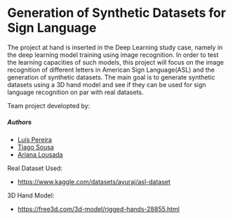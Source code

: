 # Generation of Synthetic Datasets for Sign Language

The project at hand is inserted in the Deep Learning study case, namely in the deep learning model
training using image recognition. In order to test the learning capacities of such models, this project
will focus on the image recognition of different letters in American Sign Language(ASL) and the
generation of synthetic datasets. The main goal is to generate synthetic datasets using a 3D hand
model and see if they can be used for sign language recognition on par with real datasets.

Team project developted by:
##### Authors
 - [Luís Pereira](https://github.com/LuisPereira23)
 - [Tiago Sousa](https://github.com/Existency)
 - [Ariana Lousada](https://github.com/arbl42)
 
Real Dataset Used: 
- https://www.kaggle.com/datasets/ayuraj/asl-dataset

3D Hand Model:
- https://free3d.com/3d-model/rigged-hands-28855.html
